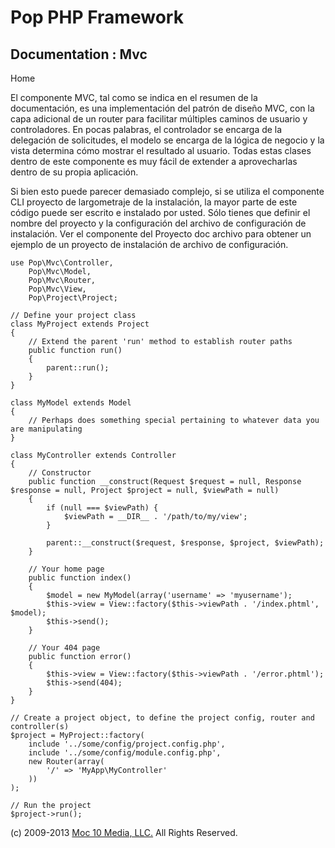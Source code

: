 Pop PHP Framework
=================

Documentation : Mvc
-------------------

Home

El componente MVC, tal como se indica en el resumen de la documentación,
es una implementación del patrón de diseño MVC, con la capa adicional de
un router para facilitar múltiples caminos de usuario y controladores.
En pocas palabras, el controlador se encarga de la delegación de
solicitudes, el modelo se encarga de la lógica de negocio y la vista
determina cómo mostrar el resultado al usuario. Todas estas clases
dentro de este componente es muy fácil de extender a aprovecharlas
dentro de su propia aplicación.

Si bien esto puede parecer demasiado complejo, si se utiliza el
componente CLI proyecto de largometraje de la instalación, la mayor
parte de este código puede ser escrito e instalado por usted. Sólo
tienes que definir el nombre del proyecto y la configuración del archivo
de configuración de instalación. Ver el componente del Proyecto doc
archivo para obtener un ejemplo de un proyecto de instalación de archivo
de configuración.

    use Pop\Mvc\Controller,
        Pop\Mvc\Model,
        Pop\Mvc\Router,
        Pop\Mvc\View,
        Pop\Project\Project;

    // Define your project class
    class MyProject extends Project
    {
        // Extend the parent 'run' method to establish router paths
        public function run()
        {
            parent::run();
        }
    }

    class MyModel extends Model
    {
        // Perhaps does something special pertaining to whatever data you are manipulating
    }

    class MyController extends Controller
    {
        // Constructor
        public function __construct(Request $request = null, Response $response = null, Project $project = null, $viewPath = null)
        {
            if (null === $viewPath) {
                $viewPath = __DIR__ . '/path/to/my/view';
            }

            parent::__construct($request, $response, $project, $viewPath);
        }

        // Your home page
        public function index()
        {
            $model = new MyModel(array('username' => 'myusername');
            $this->view = View::factory($this->viewPath . '/index.phtml', $model);
            $this->send();
        }

        // Your 404 page
        public function error()
        {
            $this->view = View::factory($this->viewPath . '/error.phtml');
            $this->send(404);
        }
    }

    // Create a project object, to define the project config, router and controller(s)
    $project = MyProject::factory(
        include '../some/config/project.config.php',
        include '../some/config/module.config.php',
        new Router(array(
            '/' => 'MyApp\MyController'
        ))
    );

    // Run the project
    $project->run();

\(c) 2009-2013 [Moc 10 Media, LLC.](http://www.moc10media.com) All
Rights Reserved.
